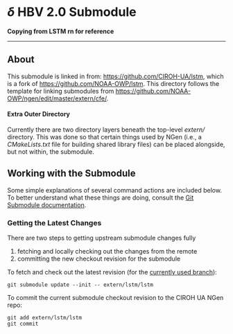 # $\delta$ HBV 2.0 Submodule

**Copying from LSTM rn for reference**

---

## About
This submodule is linked in from: https://github.com/CIROH-UA/lstm, which is a fork of https://github.com/NOAA-OWP/lstm. This directory follows the template for linking submodules from https://github.com/NOAA-OWP/ngen/edit/master/extern/cfe/.

#### Extra Outer Directory

Currently there are two directory layers beneath the top-level *extern/* directory.  This was done so that certain things used by NGen (i.e., a *CMakeLists.txt* file for building shared library files) can be placed alongside, but not within, the submodule.

## Working with the Submodule

Some simple explanations of several command actions are included below.  To better understand what these things are doing, consult the [Git Submodule documentation](https://git-scm.com/book/en/v2/Git-Tools-Submodules).

### Getting the Latest Changes

There are two steps to getting upstream submodule changes fully 
  1. fetching and locally checking out the changes from the remote
  2. committing the new checkout revision for the submodule

To fetch and check out the latest revision (for the [currently used branch](#viewing-the-current-branch)):

    git submodule update --init -- extern/lstm/lstm

To commit the current submodule checkout revision to the CIROH UA NGen repo:

    git add extern/lstm/lstm
    git commit
